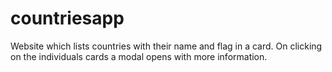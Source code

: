 # countriesapp
Website which lists countries with their name and flag in a card. On clicking on the individuals cards a modal opens with more information.
